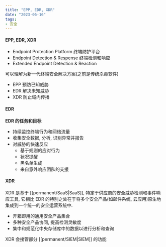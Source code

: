 ```yaml
---
title: "EPP, EDR, XDR"
date: "2023-06-16"
tags:
- 安全
---
```


#### EPP, EDR, XDR
- Endpoint Protection Platform 终端防护平台
- Endpoint Detection & Respense 终端检测和响应
- Extended Endpoint Detection & Reaction

可以理解为新一代终端安全解决方案(之前是传统杀毒软件)

- EPP 预防已知威胁
- EDR 解决未知威胁
- XDR 防止域内传播

#### EDR 
**EDR 的任务和目标**
- 持续监控终端行为和网络流量
- 收集安全数据, 分析, 识别异常并报告
- 对威胁的快速反应
	- 基于规则的应对行为
	- 状况提醒
	- 黑名单生成
	- 来自意外响应团队的支援

#### XDR
XDR 是基于 [[permanent/SaaS|SaaS]], 特定于供应商的安全威胁检测和事件响应工具, 它相比 EDR 的特别之处在于将多个安全产品(如邮件系统, 云应用)原生地集成到一个统一的安全运营系统中.
- 开箱即用的通用安全产品集合
- 多种安全产品协同, 提高检测灵敏度
- 集中和规范化中央存储库中的数据以进行分析和查询

XDR 会接管部分 [[permanent/SIEM|SIEM]] 的功能
